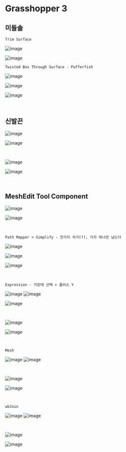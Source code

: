 Grasshopper 3
=============

미들솔
--------

`Trim Surface`

![image](https://user-images.githubusercontent.com/30430227/147619344-813b5236-51cf-4b1e-9b71-20e50c2009d2.png)

![image](https://user-images.githubusercontent.com/30430227/147619287-82f1aac3-14b1-43a3-b943-dd4e39bd7d5e.png)

`Twisted Box Through Surface - Pufferfish`

![image](https://user-images.githubusercontent.com/30430227/147620417-9dc37536-2a32-4423-81d6-230e80d8e59d.png)

![image](https://user-images.githubusercontent.com/30430227/147623309-360f9993-c267-48bc-9e55-3caee5495738.png)

![image](https://user-images.githubusercontent.com/30430227/147623569-944f5e1a-ec61-456b-814d-2502d9791a9d.png)

<br>

신발끈
------

![image](https://user-images.githubusercontent.com/30430227/147624058-2dfeeaa1-c24c-4a56-ba92-e789e42fbeb7.png)

![image](https://user-images.githubusercontent.com/30430227/147624068-7b1b301c-269e-4140-aee7-6462aed56ab3.png)

<br>

![image](https://user-images.githubusercontent.com/30430227/147626833-68792090-0a14-439d-a605-ce849f0c1937.png)

![image](https://user-images.githubusercontent.com/30430227/147626895-1d09d433-bd3e-49d3-96a9-16abcdfc68c9.png)

<br>

MeshEdit Tool Component
--------------------

![image](https://user-images.githubusercontent.com/30430227/147628521-1eb6a4d0-6e20-40c1-b5b0-3dd20cc4041d.png)

![image](https://user-images.githubusercontent.com/30430227/147628539-12810e4c-f5f8-4a7e-aff1-67c37cab013d.png)

<br>

`Path Mapper > Simplify - 잔가지 치기(?), 가지 하나만 남는다`

![image](https://user-images.githubusercontent.com/30430227/147628953-bb579b03-8524-4abb-8ade-b12c87e63fd3.png)

![image](https://user-images.githubusercontent.com/30430227/147628688-7fc55bc7-ff4d-4826-a257-abc6e650c4f7.png)

![image](https://user-images.githubusercontent.com/30430227/147628917-fcae7701-4333-49bb-935f-5a508c15b9d9.png)

<br>

`Expression - 가운데 선택 > 플러스 Y`

![image](https://user-images.githubusercontent.com/30430227/147629179-cb375d82-cc79-4c5b-ba7e-b27a043f397a.png)
![image](https://user-images.githubusercontent.com/30430227/147629195-43bee627-d78a-449a-b55f-49285289bab8.png)

![image](https://user-images.githubusercontent.com/30430227/147629209-d18ddaf7-a02d-4e8a-b31a-1672629f3f08.png)

<br>

![image](https://user-images.githubusercontent.com/30430227/147630997-1e6825a5-5b7a-4b80-ae39-77431e619f68.png)

![image](https://user-images.githubusercontent.com/30430227/147631174-0d6fbb8a-af68-423f-8181-3b4ff295638e.png)

<br>

`Mesh`

![image](https://user-images.githubusercontent.com/30430227/147631560-6bfeb944-f695-4587-b2d0-ab64cbb9fce8.png)
![image](https://user-images.githubusercontent.com/30430227/147631547-23f7ec28-33bb-483b-9dc6-2f67e74425b4.png)

<br>

![image](https://user-images.githubusercontent.com/30430227/147631660-f227ef76-5f34-470b-8842-aa023d303c01.png)

![image](https://user-images.githubusercontent.com/30430227/147632686-e28c17f3-a6e5-48dc-92ed-1f03b410d23d.png)

<br>

`wbJoin`

![image](https://user-images.githubusercontent.com/30430227/147631729-0d94527d-9c8a-43c5-897e-da9cf4a91e2a.png)
![image](https://user-images.githubusercontent.com/30430227/147631745-35b69359-2516-44bd-bbf5-835ee3b3ea53.png)

<br>

![image](https://user-images.githubusercontent.com/30430227/147633197-31e10ce3-76be-46bc-95de-ead812cdd240.png)

![image](https://user-images.githubusercontent.com/30430227/147633236-6149ed14-c2c4-49f6-85cb-827ea89e6b99.png)










